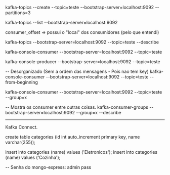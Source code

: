 kafka-topics --create --topic=teste --bootstrap-server=localhost:9092 --partitions=3

kafka-topics --list --bootstrap-server=localhost:9092

consumer_offset => possui o "local" dos consumidores (pelo que entendi)

kafka-topics --bootstrap-server=localhost:9092 --topic=teste --describe


kafka-console-consumer --bootstrap-server=localhost:9092 --topic=teste

kafka-console-producer --bootstrap-server=localhost:9092 --topic=teste

-- Desorganizado (Sem a ordem das mensagens - Pois nao tem key)
kafka-console-consumer --bootstrap-server=localhost:9092 --topic=teste --from-beginning


kafka-console-consumer --bootstrap-server=localhost:9092 --topic=teste --group=x

-- Mostra os consumer entre outras coisas. 
kafka-consumer-groups --bootstrap-server=localhost:9092 --group=x --describe

-----------------------------------------

Kafka Connect.

create table categories (id int auto_increment primary key, name varchar(255));

insert into categories (name) values ('Eletronicos');
insert into categories (name) values ('Cozinha');

-- Senha do mongo-express:
admin
pass